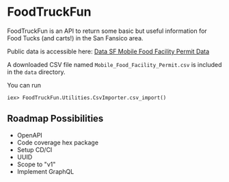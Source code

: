 # FoodTruckFun

FoodTruckFun is an API to return some basic but useful information for Food Tucks (and carts!)
in the San Fansico area.

Public data is accessible here:
[Data SF Mobile Food Facility Permit Data](https://data.sfgov.org/Economy-and-Community/Mobile-Food-Facility-Permit/rqzj-sfat/data)

A downloaded CSV file named `Mobile_Food_Facility_Permit.csv` is included in the `data` directory.

You can run 
```
iex> FoodTruckFun.Utilities.CsvImporter.csv_import() 
```

## Roadmap Possibilities

* OpenAPI
* Code coverage hex package
* Setup CD/CI
* UUID
* Scope to "v1"
* Implement GraphQL